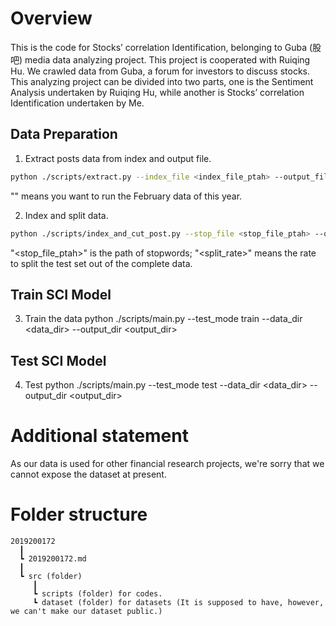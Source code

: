 # Overview #
This is the code for Stocks’ correlation Identification, belonging to Guba (股吧) media data analyzing project. This project is cooperated with Ruiqing Hu. We crawled data from Guba, a forum for investors to discuss stocks. This analyzing project can be divided into two parts, one is the Sentiment Analysis undertaken by Ruiqing Hu, while another is Stocks’ correlation Identification undertaken by Me.

## Data Preparation ##
1. Extract posts data from index and output file.
```bash
python ./scripts/extract.py --index_file <index_file_ptah> --output_file <output_file_path> --year <year>
```
"<year>" means you want to run the February data of this year.

2. Index and split data.
```bash
python ./scripts/index_and_cut_post.py --stop_file <stop_file_ptah> --output_dir <output_dir> --split_rate <split_rate>
```
"<stop_file_ptah>" is the path of stopwords; "<split_rate>" means the rate to split the test set out of the complete data.

## Train SCI Model ##
3. Train the data
python ./scripts/main.py --test_mode train --data_dir <data_dir> --output_dir <output_dir> 

## Test SCI Model ##
4. Test
python ./scripts/main.py --test_mode test --data_dir <data_dir> --output_dir <output_dir>

# Additional statement #
As our data is used for other financial research projects, we're sorry that we cannot expose the dataset at present.

# Folder structure
```
2019200172 
  ┃
  ┗ 2019200172.md  
  ┃
  ┗ src (folder)
     ┃
     ┗ scripts (folder) for codes.
     ┗ dataset (folder) for datasets (It is supposed to have, however, we can't make our dataset public.)
```